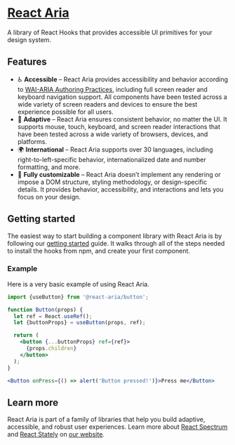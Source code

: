 # [React Aria](https://blog.watheia.app/react-aria/index.html)

A library of React Hooks that provides accessible UI primitives for your design system.

## Features

* ♿️ **Accessible** – React Aria provides accessibility and behavior according to [WAI-ARIA Authoring Practices](https://www.w3.org/TR/wai-aria-practices-1.2/), including full screen reader and keyboard navigation support. All components have been tested across a wide variety of screen readers and devices to ensure the best experience possible for all users.
* 📱 **Adaptive** – React Aria ensures consistent behavior, no matter the UI. It supports mouse, touch, keyboard, and screen reader interactions that have been tested across a wide variety of browsers, devices, and platforms.
* 🌍 **International** – React Aria supports over 30 languages, including right-to-left-specific behavior, internationalized date and number formatting, and more.
* 🎨 **Fully customizable** – React Aria doesn’t implement any rendering or impose a DOM structure, styling methodology, or design-specific details. It provides behavior, accessibility, and interactions and lets you focus on your design.

## Getting started

The easiest way to start building a component library with React Aria is by following our [getting started](https://blog.watheia.app/react-aria/getting-started.html) guide. It walks through all of the steps needed to install the hooks from npm, and create your first component.

### Example

Here is a very basic example of using React Aria.

```jsx
import {useButton} from '@react-aria/button';

function Button(props) {
  let ref = React.useRef();
  let {buttonProps} = useButton(props, ref);

  return (
    <button {...buttonProps} ref={ref}>
      {props.children}
    </button>
  );
}

<Button onPress={() => alert('Button pressed!')}>Press me</Button>
```

## Learn more

React Aria is part of a family of libraries that help you build adaptive, accessible, and robust user experiences.
Learn more about [React Spectrum](https://blog.watheia.app/react-spectrum/index.html) and [React Stately](https://blog.watheia.app/react-stately/index.html) on [our website](https://blog.watheia.app/index.html).
